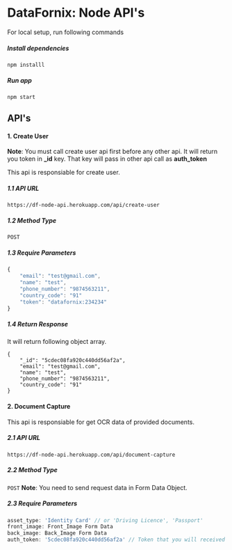 DataFornix: Node API's
==================================

For local setup, run following commands

##### Install dependencies
`
npm installl
`

##### Run app
`
npm start
`


## API's

#### 1. Create User

**Note**: You must call create user api first before any other api. It will return you token in **_id** key. That key will pass in other api call as **auth_token**

This api is responsiable for create user.

##### 1.1 **API URL**  
`https://df-node-api.herokuapp.com/api/create-user`

##### 1.2 **Method Type**
`POST`

##### 1.3 **Require Parameters**
````js
{
	"email": "test@gmail.com",
    "name": "test",
    "phone_number": "9874563211",
    "country_code": "91"
    "token": "datafornix:234234"
}
````

##### 1.4 **Return Response**

It will return following object array.

```
{
    "_id": "5cdec08fa920c440dd56af2a",
    "email": "test@gmail.com",
    "name": "test",
    "phone_number": "9874563211",
    "country_code": "91"
}
```

#### 2. Document Capture

This api is responsiable for get OCR data of provided documents. 

##### 2.1 **API URL**  
`https://df-node-api.herokuapp.com/api/document-capture`

##### 2.2 **Method Type**
`POST`
**Note**: You need to send request data in Form Data Object.

##### 2.3 **Require Parameters**
````js
asset_type: 'Identity Card' // or 'Driving Licence', 'Passport'
front_image: Front_Image Form Data
back_image: Back_Image Form Data
auth_token: '5cdec08fa920c440dd56af2a' // Token that you will received from create user api
````

